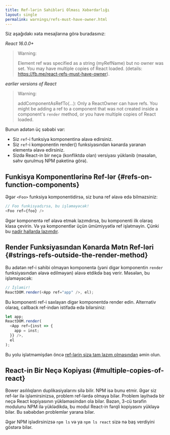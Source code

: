 ```yaml
---
title: Ref-lərin Sahibləri Olması Xəbərdarlığı
layout: single
permalink: warnings/refs-must-have-owner.html
---
```


Siz aşağıdakı xəta mesajlarına görə buradasınız:

*React 16.0.0+*
> Warning:
>
> Element ref was specified as a string (myRefName) but no owner was set. You may have multiple copies of React loaded. (details: https://fb.me/react-refs-must-have-owner).

*earlier versions of React*
> Warning:
>
> addComponentAsRefTo(...): Only a ReactOwner can have refs. You might be adding a ref to a component that was not created inside a component's `render` method, or you have multiple copies of React loaded.

Bunun adətən üç səbəbi var:

- Siz `ref`-i funksiya komponentinə əlavə edirsiniz.
- Siz `ref`-i komponentin render() funksiyasından kənarda yaranan elementə əlavə edirsiniz.
- Sizdə React-in bir neçə (konfliktdə olan) versiyası yüklənib (məsələn, səhv qurulmuş NPM paketinə görə).

## Funkisya Komponentlərinə Ref-lər {#refs-on-function-components}

Əgər `<Foo>` funksiya komponentidirsə, siz buna ref əlavə edə bilməzsiniz:

```js
// Foo funkisyadırsa, bu işləməyəcək!
<Foo ref={foo} />
```

Əgər komponentə ref əlavə etmək lazımdırsa, bu komponenti ilk olaraq klasa çevirin. Və ya komponentlər üçün ümümiyyətlə ref işlətməyin. Çünki bu [nadir hallarda lazımdır](/docs/refs-and-the-dom.html#when-to-use-refs).

## Render Funksiyasından Kənarda Mətn Ref-ləri {#strings-refs-outside-the-render-method}

Bu adətən ref-i sahibi olmayan komponentə (yəni digər komponentin `render` funksiyasından əlavə edilməyən) əlavə etdikdə baş verir. Məsələn, bu işləməyəcək:

```js
// İşləmir!
ReactDOM.render(<App ref="app" />, el);
```

Bu komponenti ref-i saxlayan digər komponentdə render edin. Alternativ olaraq, callback ref-indən istifadə edə bilərsiniz:

```js
let app;
ReactDOM.render(
  <App ref={inst => {
    app = inst;
  }} />,
  el
);
```

Bu yolu işlətməmişdən öncə [ref-lərin sizə tam lazım olmasından](/docs/refs-and-the-dom.html#when-to-use-refs) əmin olun.

## React-in Bir Neçə Kopiyası {#multiple-copies-of-react}

Bower asılılıqların duplikasiyalarını silə bilir. NPM isə bunu etmir. Əgər siz ref-lər ilə işləmirsinizsə, problem ref-lərdə olmaya bilər. Problem layihədə bir neçə React kopiyasının yükləməsindən ola bilər. Bəzən, 3-cü tərəfin modulunu NPM ilə yüklədikdə, bu modul React-in fərqli kopiyasını yükləyə bilər. Bu səbəbdən problemlər yarana bilər.

Əgər NPM işlədirsinizsə `npm ls` və ya `npm ls react` sizə nə baş verdiyini göstərə bilər.
